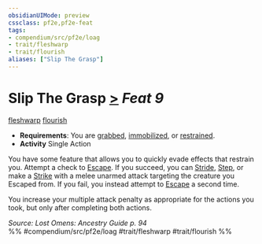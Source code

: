 ```yaml
---
obsidianUIMode: preview
cssclass: pf2e,pf2e-feat
tags:
- compendium/src/pf2e/loag
- trait/fleshwarp
- trait/flourish
aliases: ["Slip The Grasp"]
---
```

# Slip The Grasp  [>](chapter-9-playing-the-game.md#Actions "Single Action") *Feat 9*  
[fleshwarp](fleshwarp-loag.md "Fleshwarp Ancestry & Heritage Trait")  [flourish](flourish.md "Flourish Combat Trait")  

- **Requirements**: You are [grabbed](conditions.md#Grabbed), [immobilized](conditions.md#Immobilized), or [restrained](conditions.md#Restrained).
- **Activity** Single Action

You have some feature that allows you to quickly evade effects that restrain you. Attempt a check to [Escape](escape.md). If you succeed, you can [Stride](stride.md), [Step](step.md), or make a [Strike](strike.md) with a melee unarmed attack targeting the creature you Escaped from. If you fail, you instead attempt to [Escape](escape.md) a second time.

You increase your multiple attack penalty as appropriate for the actions you took, but only after completing both actions.

*Source: Lost Omens: Ancestry Guide p. 94*  
%% #compendium/src/pf2e/loag #trait/fleshwarp #trait/flourish %%